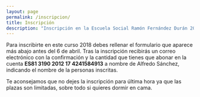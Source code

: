 ```yaml
---
layout: page
permalink: /inscripcion/
title: Inscripción
description: "Inscripción en la Escuela Social Ramón Fernández Durán 2016"
---
```

Para inscribirte en este curso 2018 debes rellenar el formulario que aparece más abajo antes del 6 de abril.
Tras la inscripción recibirás un correo electrónico con la confirmación y la cantidad que tienes que abonar en la cuenta **ES81 3190 2012 17 4241584913** a nombre de Alfredo Sánchez, indicando el nombre de la personas inscritas.

Te aconsejamos que no dejes la inscripción para última hora ya que las plazas son limitadas, sobre todo si quieres dormir en cama.
